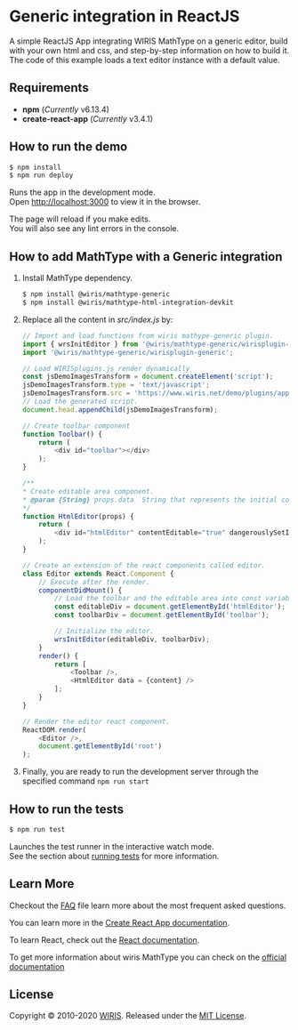 # Generic integration in ReactJS

A simple ReactJS App integrating WIRIS MathType on a generic editor, build with your own html and css, and step-by-step information on how to build it. The code of this example loads a text editor instance with a default value.

## Requirements

* **npm** (*Currently* v6.13.4)
* **create-react-app** (*Currently* v3.4.1)

## How to run the demo

```sh
$ npm install
$ npm run deploy
```

Runs the app in the development mode.<br />
Open [http://localhost:3000](http://localhost:3000) to view it in the browser.

The page will reload if you make edits.<br />
You will also see any lint errors in the console.

## How to add MathType with a Generic integration

1. Install MathType dependency.

    ```sh
    $ npm install @wiris/mathtype-generic
    $ npm install @wiris/mathtype-html-integration-devkit
    ```

2. Replace all the content in *src/index.js* by:

    ```js
    // Import and load functions from wiris mathype-generic plugin.
    import { wrsInitEditor } from '@wiris/mathtype-generic/wirisplugin-generic.src';
    import '@wiris/mathtype-generic/wirisplugin-generic';

    // Load WIRISplugins.js render dynamically
    const jsDemoImagesTransform = document.createElement('script');
    jsDemoImagesTransform.type = 'text/javascript';
    jsDemoImagesTransform.src = 'https://www.wiris.net/demo/plugins/app/WIRISplugins.js?viewer=image';
    // Load the generated script.
    document.head.appendChild(jsDemoImagesTransform);

    // Create toolbar component
    function Toolbar() {
        return (
            <div id="toolbar"></div>
        );
    }

    /**
    * Create editable area component.
    * @param {String} props.data  String that represents the initial content of the editor. It can be either mathml or any other html tag.
    */
    function HtmlEditor(props) {
        return (
            <div id="htmlEditor" contentEditable="true" dangerouslySetInnerHTML={{ __html: props.data }}></div>
        );
    }

    // Create an extension of the react components called editor.
    class Editor extends React.Component {
        // Execute after the render.
        componentDidMount() {
            // Load the toolbar and the editable area into const variables to work easy with them.
            const editableDiv = document.getElementById('htmlEditor');
            const toolbarDiv = document.getElementById('toolbar');

            // Initialize the editor.
            wrsInitEditor(editableDiv, toolbarDiv);
        }
        render() {
            return [
                <Toolbar />,
                <HtmlEditor data = {content} />
            ];
        }
    }

    // Render the editor react component.
    ReactDOM.render(
        <Editor />,
        document.getElementById('root')
    );
    ```

3. Finally, you are ready to run the development server through the specified command ```npm run start```

## How to run the tests

```sh
$ npm run test
```

Launches the test runner in the interactive watch mode.<br />
See the section about [running tests](https://facebook.github.io/create-react-app/docs/running-tests) for more information.

## Learn More

Checkout the [FAQ](FAQs.md) file learn more about the most frequent asked questions.

You can learn more in the [Create React App documentation](https://facebook.github.io/create-react-app/docs/getting-started).

To learn React, check out the [React documentation](https://reactjs.org/).

To get more information about wiris MathType you can check on the [official documentation](http://www.wiris.com/mathtype)

## License

Copyright © 2010-2020 [WIRIS](http://www.wiris.com). Released under the [MIT License](../../../LICENSE).